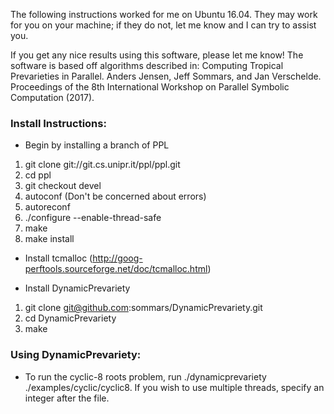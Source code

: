 The following instructions worked for me on Ubuntu 16.04. They may work for you on your machine; if they do not, let me know and I can try to assist you.

If you get any nice results using this software, please let me know! The software is based off algorithms described in:
Computing Tropical Prevarieties in Parallel. Anders Jensen, Jeff Sommars, and Jan Verschelde. Proceedings of the 8th International Workshop on Parallel Symbolic Computation (2017).

### Install Instructions: ###

* Begin by installing a branch of PPL
1. git clone git://git.cs.unipr.it/ppl/ppl.git
2. cd ppl
3. git checkout devel
4. autoconf (Don't be concerned about errors)
5. autoreconf
6. ./configure --enable-thread-safe
7. make
8. make install

* Install tcmalloc (http://goog-perftools.sourceforge.net/doc/tcmalloc.html)

* Install DynamicPrevariety
1. git clone git@github.com:sommars/DynamicPrevariety.git
2. cd DynamicPrevariety
3. make

### Using DynamicPrevariety: ###

* To run the cyclic-8 roots problem, run ./dynamicprevariety ./examples/cyclic/cyclic8. If you wish to use multiple threads, specify an integer after the file.
